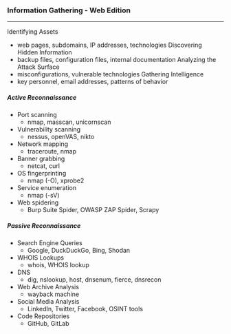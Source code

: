 ### Information Gathering - Web Edition
-------
Identifying Assets
- web pages, subdomains, IP addresses, technologies
Discovering Hidden Information
- backup files, configuration files, internal documentation
Analyzing the Attack Surface
- misconfigurations, vulnerable technologies
Gathering Intelligence
- key personnel, email addresses, patterns of behavior

##### Active Reconnaissance
- Port scanning
	- nmap, masscan, unicornscan
- Vulnerability scanning
	- nessus, openVAS, nikto
- Network mapping
	- traceroute, nmap
- Banner grabbing
	- netcat, curl
- OS fingerprinting
	- nmap (-O), xprobe2
- Service enumeration
	- nmap (-sV)
- Web spidering
	- Burp Suite Spider, OWASP ZAP Spider, Scrapy

##### Passive Reconnaissance
- Search Engine Queries
	- Google, DuckDuckGo, Bing, Shodan
- WHOIS Lookups
	- whois, WHOIS lookup
- DNS
	- dig, nslookup, host, dnsenum, fierce, dnsrecon
- Web Archive Analysis
	- wayback machine
- Social Media Analysis
	- LinkedIn, Twitter, Facebook, OSINT tools
- Code Repositories
	- GitHub, GitLab